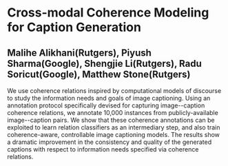 
# Cross-modal Coherence Modeling for Caption Generation
## Malihe Alikhani(Rutgers), Piyush Sharma(Google), Shengjie Li(Rutgers), Radu Soricut(Google), Matthew Stone(Rutgers)

We use coherence relations inspired by computational models of discourse to study the information needs and goals of image captioning.
Using an annotation protocol specifically devised for capturing image--caption coherence relations, we annotate 10,000 instances from publicly-available image--caption pairs.
We show that these coherence annotations can be exploited to learn relation classifiers as an intermediary step, and also train coherence-aware, controllable image captioning models.
The results show a dramatic improvement in the consistency and quality of the generated captions with respect to information needs specified via coherence relations.
